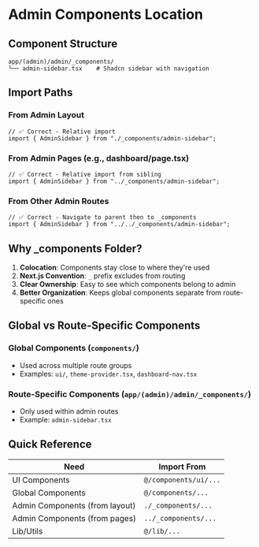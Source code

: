 # Admin Components Location

## Component Structure

```
app/(admin)/admin/_components/
└── admin-sidebar.tsx    # Shadcn sidebar with navigation
```

## Import Paths

### From Admin Layout
```tsx
// ✅ Correct - Relative import
import { AdminSidebar } from "./_components/admin-sidebar";
```

### From Admin Pages (e.g., dashboard/page.tsx)
```tsx
// ✅ Correct - Relative import from sibling
import { AdminSidebar } from "../_components/admin-sidebar";
```

### From Other Admin Routes
```tsx
// ✅ Correct - Navigate to parent then to _components
import { AdminSidebar } from "../../_components/admin-sidebar";
```

## Why _components Folder?

1. **Colocation**: Components stay close to where they're used
2. **Next.js Convention**: `_` prefix excludes from routing
3. **Clear Ownership**: Easy to see which components belong to admin
4. **Better Organization**: Keeps global components separate from route-specific ones

## Global vs Route-Specific Components

### Global Components (`components/`)
- Used across multiple route groups
- Examples: `ui/`, `theme-provider.tsx`, `dashboard-nav.tsx`

### Route-Specific Components (`app/(admin)/admin/_components/`)
- Only used within admin routes
- Example: `admin-sidebar.tsx`

## Quick Reference

| Need | Import From |
|------|-------------|
| UI Components | `@/components/ui/...` |
| Global Components | `@/components/...` |
| Admin Components (from layout) | `./_components/...` |
| Admin Components (from pages) | `../_components/...` |
| Lib/Utils | `@/lib/...` |

